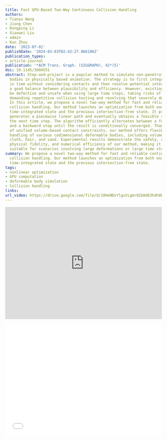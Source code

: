 ```yaml
---
title: Fast GPU-Based Two-Way Continuous Collision Handling
authors:
- Tianyu Wang
- Jiong Chen
- Dongping Li
- Xiaowei Liu
- admin
- Kun Zhou
date: '2023-07-01'
publishDate: '2024-03-03T02:42:27.066106Z'
publication_types:
- article-journal
publication: '*ACM Trans. Graph. (SIGGRAPH), 42*(5)'
doi: 10.1145/3604551
abstract: Step-and-project is a popular method to simulate non-penetrating deformable
  bodies in physically based animation. The strategy is to first integrate the system
  in time without considering contacts and then resolve potential intersections, striking
  a good balance between plausibility and efficiency. However, existing methods can
  be defective and unsafe when using large time steps, taking risks of failure or
  demanding repetitive collision testing and resolving that severely degrade performance.
  In this article, we propose a novel two-way method for fast and reliable continuous
  collision handling. Our method launches an optimization from both ends of the intermediate
  time-integrated state and the previous intersection-free state. It progressively
  generates a piecewise linear path and eventually obtains a feasible solution for
  the next time step. The algorithm efficiently alternates between a forward step
  and a backward step until the result is conditionally converged. Thanks to a set
  of unified volume-based contact constraints, our method offers flexible and reliable
  handling of various codimensional deformable bodies, including volumetric bodies,
  cloth, hair, and sand. Experimental results demonstrate the safety, robustness,
  physical fidelity, and numerical efficiency of our method, making it particularly
  suitable for scenarios involving large deformations or large time steps.
summary: We propose a novel two-way method for fast and reliable continuous
  collision handling. Our method launches an optimization from both ends of the intermediate
  time-integrated state and the previous intersection-free state.
tags:
- nonlinear optimization
- GPU computation
- deformable body simulation
- Collision handling
links:
url_video: https://drive.google.com/file/d/1OHeNDsYlgutLgmr82b8d63hdh8BnqwRE/view
---
```


<p align="center">
<iframe width="100%" height="360" src="https://www.youtube.com/embed/6T52DU2iFu0?si=ehT7BX10SWjWsJyZ" title="YouTube video player" frameborder="0" allow="accelerometer; autoplay; clipboard-write; encrypted-media; gyroscope; picture-in-picture; web-share" allowfullscreen></iframe>
</p>
<p align="center">
<iframe width="100%" height="360" src="//player.bilibili.com/player.html?aid=229760909&bvid=BV14h411T7xG&cid=1165331205&p=1" scrolling="no" border="0" frameborder="no" framespacing="0" allowfullscreen="true"> </iframe>
</p>
